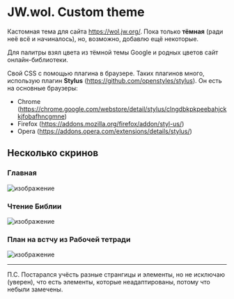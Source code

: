# JW.wol. Custom theme

Кастомная тема для сайта https://wol.jw.org/. Пока только **тёмная** (ради неё всё и начиналось), но, возможно, добавлю ещё некоторые.

Для палитры взял цвета из тёмной темы Google и родных цветов сайт онлайн-библиотеки.

Свой CSS с помощью плагина в браузере. Таких плагинов много, использую плагин **Stylus** (https://github.com/openstyles/stylus). Он есть на основные браузеры:
- Chrome (https://chrome.google.com/webstore/detail/stylus/clngdbkpkpeebahjckkjfobafhncgmne)
- Firefox (https://addons.mozilla.org/firefox/addon/styl-us/)
- Opera (https://addons.opera.com/extensions/details/stylus/)

## Несколько скринов

### Главная
![изображение](https://user-images.githubusercontent.com/33624926/147481739-0b466a50-b66b-4862-9a9c-a2cf65378311.png)

### Чтение Библии
![изображение](https://user-images.githubusercontent.com/33624926/147481779-7e033242-f5d4-4f17-aa1e-74123f716557.png)

### План на встчу из Рабочей тетради
![изображение](https://user-images.githubusercontent.com/33624926/147481790-dd203aae-86de-4ecd-bf7b-f2d62e24a697.png)

-------
П.С. Постарался учёсть разные странгицы и элементы, но не исключаю (уверен), что есть элементы, которые неадаптированы, потому что небыли замечены.
